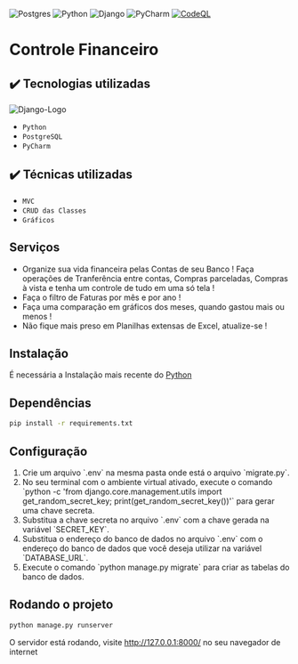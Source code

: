 ![Postgres](https://img.shields.io/badge/postgres-%23316192.svg?style=for-the-badge&logo=postgresql&logoColor=white)
![Python](https://img.shields.io/badge/python-3670A0?style=for-the-badge&logo=python&logoColor=ffdd54)
![Django](https://img.shields.io/badge/Django-092E20?style=for-the-badge&logo=django&logoColor=white)
![PyCharm](https://img.shields.io/badge/PyCharm-000000.svg?&style=for-the-badge&logo=PyCharm&logoColor=white)
[![CodeQL](https://github.com/Marrowsed/controle_financeiro/actions/workflows/codeql.yml/badge.svg)](https://github.com/Marrowsed/controle_financeiro/actions/workflows/codeql.yml)

# Controle Financeiro

## ✔️ Tecnologias utilizadas

![Django-Logo](https://upload.wikimedia.org/wikipedia/commons/thumb/7/75/Django_logo.svg/2560px-Django_logo.svg.png)

- ``Python``
- ``PostgreSQL``
- ``PyCharm``

## ✔️ Técnicas utilizadas

- ``MVC``
- ``CRUD das Classes``
- ``Gráficos``

## Serviços

- Organize sua vida financeira pelas Contas de seu Banco ! Faça operações de Tranferência entre contas, Compras parceladas, Compras à vista e tenha um controle de tudo em uma só tela !
- Faça o filtro de Faturas por mês e por ano !
- Faça uma comparação em gráficos dos meses, quando gastou mais ou menos !
- Não fique mais preso em Planilhas extensas de Excel, atualize-se !

## Instalação
É necessária a Instalação mais recente do <a href="https://www.python.org/downloads/" target="_blank">Python</a>

## Dependências</h2>

````sh
pip install -r requirements.txt
````

## Configuração 
<ol>
  <li> Crie um arquivo `.env` na mesma pasta onde está o arquivo `migrate.py`.</li>
  <li>No seu terminal com o ambiente virtual ativado, execute o comando `python -c 'from django.core.management.utils import get_random_secret_key; print(get_random_secret_key())'` para gerar uma chave secreta.</li>
  <li>Substitua a chave secreta no arquivo `.env` com a chave gerada na variável `SECRET_KEY`.</li>
  <li>Substitua o endereço do banco de dados no arquivo `.env` com o endereço do banco de dados que você deseja utilizar na variável `DATABASE_URL`.</li>
  <li>Execute o comando `python manage.py migrate` para criar as tabelas do banco de dados.</li>
</ol>

## Rodando o projeto

```sh
python manage.py runserver
```

O servidor está rodando, visite http://127.0.0.1:8000/ no seu navegador de internet
